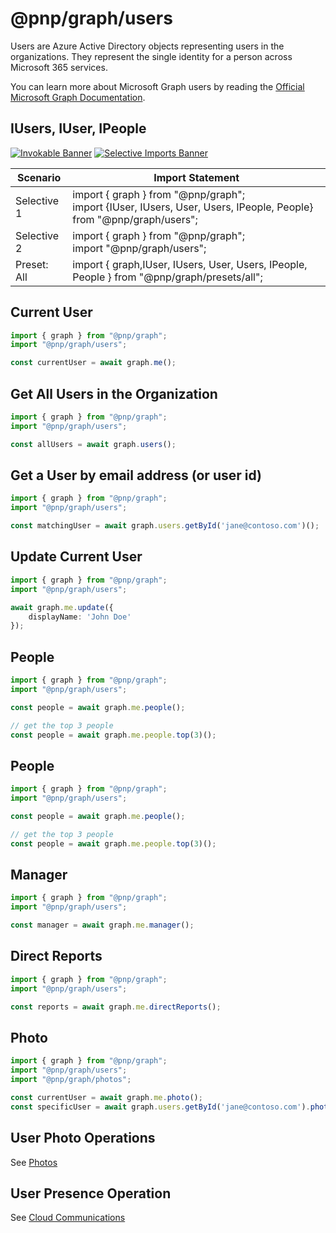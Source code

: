# @pnp/graph/users

Users are Azure Active Directory objects representing users in the organizations. They represent the single identity for a person across Microsoft 365 services.  

You can learn more about Microsoft Graph users by reading the [Official Microsoft Graph Documentation](https://docs.microsoft.com/en-us/graph/api/resources/user?view=graph-rest-1.0).

## IUsers, IUser, IPeople

[![Invokable Banner](https://img.shields.io/badge/Invokable-informational.svg)](../concepts/invokable.md) [![Selective Imports Banner](https://img.shields.io/badge/Selective%20Imports-informational.svg)](../concepts/selective-imports.md)  

|Scenario|Import Statement|
|--|--|
|Selective 1|import { graph } from "@pnp/graph";<br />import {IUser, IUsers, User, Users, IPeople, People} from "@pnp/graph/users";|
|Selective 2|import { graph } from "@pnp/graph";<br />import "@pnp/graph/users";|
|Preset: All|import { graph,IUser, IUsers, User, Users, IPeople, People } from "@pnp/graph/presets/all";|

## Current User

```TypeScript
import { graph } from "@pnp/graph";
import "@pnp/graph/users";

const currentUser = await graph.me();
```

## Get All Users in the Organization

```TypeScript
import { graph } from "@pnp/graph";
import "@pnp/graph/users";

const allUsers = await graph.users();
```

## Get a User by email address (or user id)

```TypeScript
import { graph } from "@pnp/graph";
import "@pnp/graph/users";

const matchingUser = await graph.users.getById('jane@contoso.com')();
```

## Update Current User

```TypeScript
import { graph } from "@pnp/graph";
import "@pnp/graph/users";

await graph.me.update({
    displayName: 'John Doe'
});
```

## People

```TypeScript
import { graph } from "@pnp/graph";
import "@pnp/graph/users";

const people = await graph.me.people();

// get the top 3 people
const people = await graph.me.people.top(3)();
```

## People

```TypeScript
import { graph } from "@pnp/graph";
import "@pnp/graph/users";

const people = await graph.me.people();

// get the top 3 people
const people = await graph.me.people.top(3)();
```

## Manager

```TypeScript
import { graph } from "@pnp/graph";
import "@pnp/graph/users";

const manager = await graph.me.manager();
```

## Direct Reports

```TypeScript
import { graph } from "@pnp/graph";
import "@pnp/graph/users";

const reports = await graph.me.directReports();
```

## Photo

```TypeScript
import { graph } from "@pnp/graph";
import "@pnp/graph/users";
import "@pnp/graph/photos";

const currentUser = await graph.me.photo();
const specificUser = await graph.users.getById('jane@contoso.com').photo();
```

## User Photo Operations

See [Photos](./photos.md)

## User Presence Operation

See [Cloud Communications](./cloudcommunications.md)
